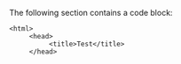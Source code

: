 The following section contains a code block:

    <html>
         <head>
              <title>Test</title>
         </head>
